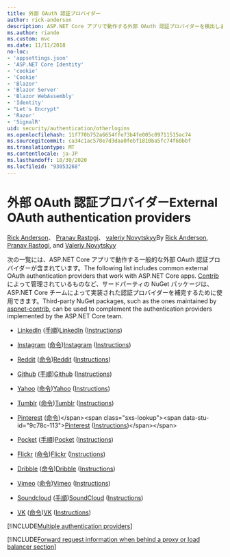 ```yaml
---
title: 外部 OAuth 認証プロバイダー
author: rick-anderson
description: ASP.NET Core アプリで動作する外部 OAuth 認証プロバイダーを検出します。
ms.author: riande
ms.custom: mvc
ms.date: 11/11/2018
no-loc:
- 'appsettings.json'
- 'ASP.NET Core Identity'
- 'cookie'
- 'Cookie'
- 'Blazor'
- 'Blazor Server'
- 'Blazor WebAssembly'
- 'Identity'
- "Let's Encrypt"
- 'Razor'
- 'SignalR'
uid: security/authentication/otherlogins
ms.openlocfilehash: 11f770b752a6654ffe73b4fe005c09711515ac74
ms.sourcegitcommit: ca34c1ac578e7d3daa0febf1810ba5fc74f60bbf
ms.translationtype: MT
ms.contentlocale: ja-JP
ms.lasthandoff: 10/30/2020
ms.locfileid: "93053268"
---
```

# <a name="external-oauth-authentication-providers"></a><span data-ttu-id="9c78c-103">外部 OAuth 認証プロバイダー</span><span class="sxs-lookup"><span data-stu-id="9c78c-103">External OAuth authentication providers</span></span>

<span data-ttu-id="9c78c-104">[Rick Anderson](https://twitter.com/RickAndMSFT)、 [Pranav Rastogi](https://github.com/rustd)、 [valeriy Novytskyy](https://github.com/01binary)</span><span class="sxs-lookup"><span data-stu-id="9c78c-104">By [Rick Anderson](https://twitter.com/RickAndMSFT), [Pranav Rastogi](https://github.com/rustd), and [Valeriy Novytskyy](https://github.com/01binary)</span></span>

<span data-ttu-id="9c78c-105">次の一覧には、ASP.NET Core アプリで動作する一般的な外部 OAuth 認証プロバイダーが含まれています。</span><span class="sxs-lookup"><span data-stu-id="9c78c-105">The following list includes common external OAuth authentication providers that work with ASP.NET Core apps.</span></span> <span data-ttu-id="9c78c-106">[Contrib](https://www.nuget.org/packages?q=owners%3Aaspnet-contrib+title%3AOAuth)によって管理されているものなど、サードパーティの NuGet パッケージは、ASP.NET Core チームによって実装された認証プロバイダーを補完するために使用できます。</span><span class="sxs-lookup"><span data-stu-id="9c78c-106">Third-party NuGet packages, such as the ones maintained by [aspnet-contrib](https://www.nuget.org/packages?q=owners%3Aaspnet-contrib+title%3AOAuth), can be used to complement the authentication providers implemented by the ASP.NET Core team.</span></span>

* <span data-ttu-id="9c78c-107">[LinkedIn](https://www.linkedin.com/developer/apps) ([手順](https://developer.linkedin.com/docs/oauth2))</span><span class="sxs-lookup"><span data-stu-id="9c78c-107">[LinkedIn](https://www.linkedin.com/developer/apps) ([Instructions](https://developer.linkedin.com/docs/oauth2))</span></span>

* <span data-ttu-id="9c78c-108">[Instagram](https://www.instagram.com/developer/register/) ([命令](https://www.instagram.com/developer/authentication/))</span><span class="sxs-lookup"><span data-stu-id="9c78c-108">[Instagram](https://www.instagram.com/developer/register/) ([Instructions](https://www.instagram.com/developer/authentication/))</span></span>

* <span data-ttu-id="9c78c-109">[Reddit](https://www.reddit.com/login?dest=https%3A%2F%2Fwww.reddit.com%2Fprefs%2Fapps) ([命令](https://github.com/reddit/reddit/wiki/OAuth2-Quick-Start-Example))</span><span class="sxs-lookup"><span data-stu-id="9c78c-109">[Reddit](https://www.reddit.com/login?dest=https%3A%2F%2Fwww.reddit.com%2Fprefs%2Fapps) ([Instructions](https://github.com/reddit/reddit/wiki/OAuth2-Quick-Start-Example))</span></span>

* <span data-ttu-id="9c78c-110">[Github](https://github.com/login?return_to=https%3A%2F%2Fgithub.com%2Fsettings%2Fapplications%2Fnew) ([手順](https://developer.github.com/v3/oauth/))</span><span class="sxs-lookup"><span data-stu-id="9c78c-110">[Github](https://github.com/login?return_to=https%3A%2F%2Fgithub.com%2Fsettings%2Fapplications%2Fnew) ([Instructions](https://developer.github.com/v3/oauth/))</span></span>

* <span data-ttu-id="9c78c-111">[Yahoo](https://login.yahoo.com/config/login?src=devnet&.done=http%3A%2F%2Fdeveloper.yahoo.com%2Fapps%2Fcreate%2F) ([命令](https://developer.yahoo.com/bbauth/user.html))</span><span class="sxs-lookup"><span data-stu-id="9c78c-111">[Yahoo](https://login.yahoo.com/config/login?src=devnet&.done=http%3A%2F%2Fdeveloper.yahoo.com%2Fapps%2Fcreate%2F) ([Instructions](https://developer.yahoo.com/bbauth/user.html))</span></span>

* <span data-ttu-id="9c78c-112">[Tumblr](https://www.tumblr.com/oauth/apps) ([命令](https://www.tumblr.com/docs/api/v2#auth))</span><span class="sxs-lookup"><span data-stu-id="9c78c-112">[Tumblr](https://www.tumblr.com/oauth/apps) ([Instructions](https://www.tumblr.com/docs/api/v2#auth))</span></span>

* <span data-ttu-id="9c78c-113">[Pinterest](https://www.pinterest.com/login/?next=http%3A%2F%2Fdevsite%2Fapps%2F) ([命令](https://developers.pinterest.com/docs/api/overview/?))</span><span class="sxs-lookup"><span data-stu-id="9c78c-113">[Pinterest](https://www.pinterest.com/login/?next=http%3A%2F%2Fdevsite%2Fapps%2F) ([Instructions](https://developers.pinterest.com/docs/api/overview/?))</span></span>

* <span data-ttu-id="9c78c-114">[Pocket](https://getpocket.com/developer/apps/new) ([手順](https://getpocket.com/developer/docs/authentication))</span><span class="sxs-lookup"><span data-stu-id="9c78c-114">[Pocket](https://getpocket.com/developer/apps/new) ([Instructions](https://getpocket.com/developer/docs/authentication))</span></span>

* <span data-ttu-id="9c78c-115">[Flickr](https://www.flickr.com/services/apps/create) ([命令](https://www.flickr.com/services/api/auth.oauth.html))</span><span class="sxs-lookup"><span data-stu-id="9c78c-115">[Flickr](https://www.flickr.com/services/apps/create) ([Instructions](https://www.flickr.com/services/api/auth.oauth.html))</span></span>

* <span data-ttu-id="9c78c-116">[Dribble](https://dribbble.com/signup) ([命令](https://developer.dribbble.com/v1/oauth/))</span><span class="sxs-lookup"><span data-stu-id="9c78c-116">[Dribble](https://dribbble.com/signup) ([Instructions](https://developer.dribbble.com/v1/oauth/))</span></span>

* <span data-ttu-id="9c78c-117">[Vimeo](https://vimeo.com/join) ([命令](https://developer.vimeo.com/api/authentication))</span><span class="sxs-lookup"><span data-stu-id="9c78c-117">[Vimeo](https://vimeo.com/join) ([Instructions](https://developer.vimeo.com/api/authentication))</span></span>

* <span data-ttu-id="9c78c-118">[Soundcloud](https://soundcloud.com/you/apps/new) ([手順](https://developers.soundcloud.com/blog/we-love-oauth-2))</span><span class="sxs-lookup"><span data-stu-id="9c78c-118">[SoundCloud](https://soundcloud.com/you/apps/new) ([Instructions](https://developers.soundcloud.com/blog/we-love-oauth-2))</span></span>

* <span data-ttu-id="9c78c-119">[VK](https://vk.com/apps?act=manage) ([命令](https://vk.com/pages?oid=-17680044&p=Authorizing_Sites))</span><span class="sxs-lookup"><span data-stu-id="9c78c-119">[VK](https://vk.com/apps?act=manage) ([Instructions](https://vk.com/pages?oid=-17680044&p=Authorizing_Sites))</span></span>

[!INCLUDE[Multiple authentication providers](includes/chain-auth-providers.md)]

[!INCLUDE[Forward request information when behind a proxy or load balancer section](includes/forwarded-headers-middleware.md)]
